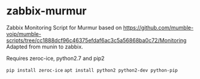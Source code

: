 # zabbix-murmur
Zabbix Monitoring Script for Murmur based on https://github.com/mumble-voip/mumble-scripts/tree/cc1888dcf96c46375efdaf6ac3c5a56868ba0c72/Monitoring
Adapted from munin to zabbix.

Requires zeroc-ice, python2.7 and pip2

`pip install zeroc-ice`
`apt install python2 python2-dev python-pip`
